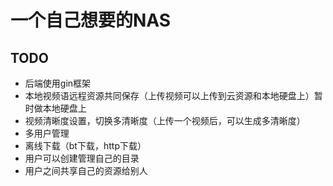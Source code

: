 # 一个自己想要的NAS


## TODO
- 后端使用gin框架
- 本地视频语远程资源共同保存（上传视频可以上传到云资源和本地硬盘上）暂时做本地硬盘上
- 视频清晰度设置，切换多清晰度（上传一个视频后，可以生成多清晰度）
- 多用户管理
- 离线下载（bt下载，http下载）
- 用户可以创建管理自己的目录
- 用户之间共享自己的资源给别人



